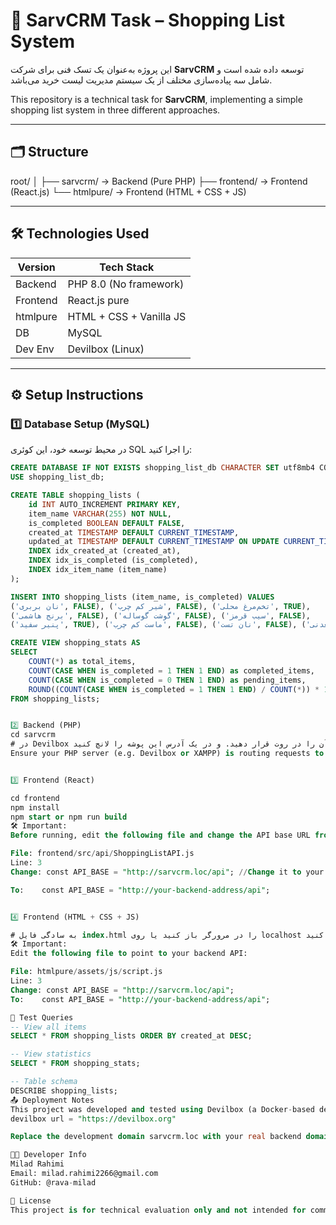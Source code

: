 # 🛒 SarvCRM Task – Shopping List System

این پروژه به‌عنوان یک تسک فنی برای شرکت **SarvCRM** توسعه داده شده است و شامل سه پیاده‌سازی مختلف از یک سیستم مدیریت لیست خرید می‌باشد.

This repository is a technical task for **SarvCRM**, implementing a simple shopping list system in three different approaches.

---

## 🗂️ Structure

root/
│
├── sarvcrm/ → Backend (Pure PHP)
├── frontend/ → Frontend (React.js)
└── htmlpure/ → Frontend (HTML + CSS + JS)


---

## 🛠 Technologies Used

| Version      | Tech Stack               |
|--------------|--------------------------|
| Backend      | PHP 8.0 (No framework)   |
| Frontend     | React.js pure            |
| htmlpure     | HTML + CSS + Vanilla JS  |
| DB           | MySQL                    |
| Dev Env      | Devilbox (Linux)         |

---

## ⚙️ Setup Instructions

### 1️⃣ Database Setup (MySQL)

در محیط توسعه خود، این کوئری SQL را اجرا کنید:

```sql
CREATE DATABASE IF NOT EXISTS shopping_list_db CHARACTER SET utf8mb4 COLLATE utf8mb4_unicode_ci;
USE shopping_list_db;

CREATE TABLE shopping_lists (
    id INT AUTO_INCREMENT PRIMARY KEY,
    item_name VARCHAR(255) NOT NULL,
    is_completed BOOLEAN DEFAULT FALSE,
    created_at TIMESTAMP DEFAULT CURRENT_TIMESTAMP,
    updated_at TIMESTAMP DEFAULT CURRENT_TIMESTAMP ON UPDATE CURRENT_TIMESTAMP,
    INDEX idx_created_at (created_at),
    INDEX idx_is_completed (is_completed),
    INDEX idx_item_name (item_name)
);

INSERT INTO shopping_lists (item_name, is_completed) VALUES
('نان بربری', FALSE), ('شیر کم چرب', FALSE), ('تخم‌مرغ محلی', TRUE),
('برنج هاشمی', FALSE), ('گوشت گوساله', FALSE), ('سیب قرمز', FALSE),
('پنیر سفید', TRUE), ('ماست کم چرب', FALSE), ('نان تست', FALSE), ('آب معدنی', FALSE);

CREATE VIEW shopping_stats AS
SELECT 
    COUNT(*) as total_items,
    COUNT(CASE WHEN is_completed = 1 THEN 1 END) as completed_items,
    COUNT(CASE WHEN is_completed = 0 THEN 1 END) as pending_items,
    ROUND((COUNT(CASE WHEN is_completed = 1 THEN 1 END) / COUNT(*)) * 100, 1) as completion_percentage
FROM shopping_lists;


2️⃣ Backend (PHP)
cd sarvcrm
# در Devilbox یا هر وب‌سرور دیگر، آن را در روت قرار دهید. و در یک آدرس این پوشه را لانچ کنید 
Ensure your PHP server (e.g. Devilbox or XAMPP) is routing requests to /sarvcrm/public/index.php.


3️⃣ Frontend (React)

cd frontend
npm install
npm start or npm run build
🛠 Important:
Before running, edit the following file and change the API base URL from development (http://sarvcrm.loc/api) to your own:

File: frontend/src/api/ShoppingListAPI.js
Line: 3
Change: const API_BASE = "http://sarvcrm.loc/api"; //Change it to your backend url

To:    const API_BASE = "http://your-backend-address/api";


4️⃣ Frontend (HTML + CSS + JS)

# به سادگی فایل index.html را در مرورگر باز کنید یا روی localhost میزبانی کنید.
🛠 Important:
Edit the following file to point to your backend API:

File: htmlpure/assets/js/script.js
Line: 3
Change: const API_BASE = "http://sarvcrm.loc/api";
To:    const API_BASE = "http://your-backend-address/api";

🧪 Test Queries
-- View all items
SELECT * FROM shopping_lists ORDER BY created_at DESC;

-- View statistics
SELECT * FROM shopping_stats;

-- Table schema
DESCRIBE shopping_lists;
📤 Deployment Notes
This project was developed and tested using Devilbox (a Docker-based development environment on Linux).
devilbox url = "https://devilbox.org"

Replace the development domain sarvcrm.loc with your real backend domain or IP.

🧑‍💻 Developer Info
Milad Rahimi
Email: milad.rahimi2266@gmail.com
GitHub: @rava-milad

📝 License
This project is for technical evaluation only and not intended for commercial use.
